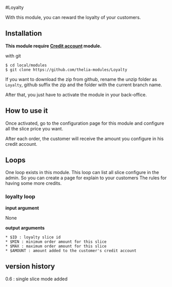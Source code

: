 #Loyalty

With this module, you can reward the loyalty of your customers.

## Installation

**This module require [Credit account](https://github.com/thelia-modules/CreditAccount) module.**

with git

```
$ cd local/modules
$ git clone https://github.com/thelia-modules/Loyalty
```

If you want to download the zip from github, rename the unzip folder as ```Loyalty```, github suffix the zip and the folder with the current branch name.

After that, you just have to activate the module in your back-office.

## How to use it

Once activated, go to the configuration page for this module and configure all the slice price you want.

After each order, the customer will receive the amount you configure in his credit account.

## Loops

One loop exists in this module. This loop can list all slice configure in the admin. So you can create a page for explain to your customers
The rules for having some more credits.

### loyalty loop

**input argument**

None

**output arguments**

    * $ID : loyalty slice id
    * $MIN : minimum order amount for this slice
    * $MAX : maximum order amount for this slice
    * $AMOUNT : amount added to the customer's credit account
    
## version history

0.6 : single slice mode added



